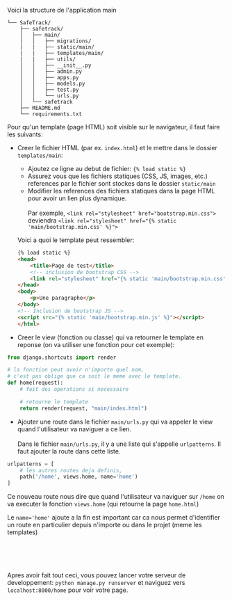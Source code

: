 Voici la structure de l'application main
```
└── SafeTrack/
    ├── safetrack/
    │   ├── main/
    │   │   ├── migrations/
    |   |   ├── static/main/
    |   |   ├── templates/main/
    |   |   ├── utils/
    │   │   ├── __init__.py
    │   │   ├── admin.py
    │   │   ├── apps.py
    │   │   ├── models.py
    │   │   ├── test.py
    │   │   └── urls.py
    │   └── safetrack
    ├── README.md
    └── requirements.txt
```

Pour qu'un template (page HTML) soit visible sur le navigateur, il faut faire les suivants:
- Creer le fichier HTML (par ex. `index.html`) et le mettre dans le dossier `templates/main`:
    - Ajoutez ce ligne au debut de fichier: `{% load static %}`
    - Assurez vous que les fichiers statiques (CSS, JS, images, etc.) references par le fichier sont stockes dans le dossier `static/main`
    - Modifier les references des fichiers statiques dans la page HTML pour avoir un lien plus dynamique. <br/><br/>Par exemple, `<link rel="stylesheet" href="bootstrap.min.css">` deviendra `<link rel="stylesheet" href="{% static 'main/bootstrap.min.css' %}">`

    Voici a quoi le template peut ressembler:
    ```html
    {% load static %}
    <head>
        <title>Page de test</title>
        <!-- inclusion de bootstrap CSS -->
        <link rel="stylesheet" href="{% static 'main/bootstrap.min.css' %}">
    </head>
    <body>
        <p>Une paragraphe</p>
    </body>
    <!-- Inclusion de bootstrap JS -->
    <script src="{% static 'main/bootstrap.min.js' %}"></script>
    </html>
    ```

- Creer le view (fonction ou classe) qui va retourner le template en reponse (on va utiliser une fonction pour cet exemple):
```python
from django.shortcuts import render

# la fonction peut avoir n'importe quel nom,
# c'est pas oblige que ca soit le meme avec le template.
def home(request):
    # fait des operations si necessaire

    # retourne le template
    return render(request, "main/index.html")
```

- Ajouter une route dans le fichier `main/urls.py` qui va appeler le view quand l'utilisateur va naviguer a ce lien.<br/><br/>
Dans le fichier `main/urls.py`, il y a une liste qui s'appelle `urlpatterns`. Il faut ajouter la route dans cette liste.
```python
urlpatterns = [
    # les autres routes deja definis,
    path('/home', views.home, name='home')
]
```
Ce nouveau route nous dire que quand l'utilisateur va naviguer sur `/home` on va executer la fonction `views.home` (qui retourne la page `home.html`) <br/>

Le `name='home'` ajoute a la fin est important car ca nous permet d'identifier un route en particulier depuis n'importe ou dans le projet (meme les templates)


<br><br><br><br>
Apres avoir fait tout ceci, vous pouvez lancer votre serveur de developpement: `python manage.py runserver` et naviguez vers `localhost:8000/home` pour voir votre page.